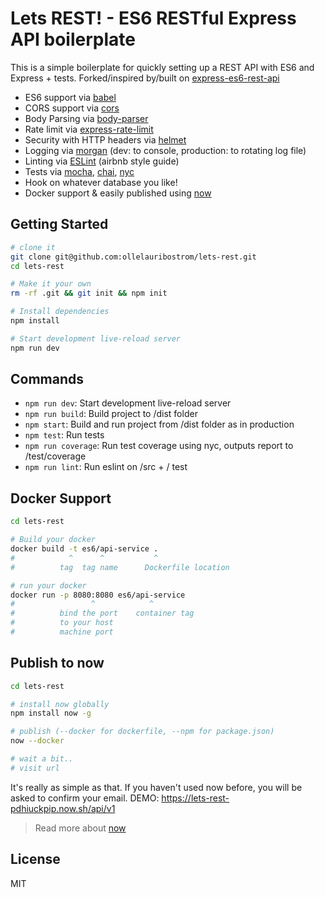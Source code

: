 # Lets REST! - ES6 RESTful Express API boilerplate

This is a simple boilerplate for quickly setting up a REST API with ES6 and Express + tests.
Forked/inspired by/built on [express-es6-rest-api](https://github.com/developit/express-es6-rest-api)

- ES6 support via [babel](https://babeljs.io)
- CORS support via [cors](https://github.com/troygoode/node-cors)
- Body Parsing via [body-parser](https://github.com/expressjs/body-parser)
- Rate limit via [express-rate-limit](https://github.com/nfriedly/express-rate-limit)
- Security with HTTP headers via [helmet](https://github.com/helmetjs/helmet)
- Logging via [morgan](https://github.com/expressjs/morgan) (dev: to console, production: to rotating log file)
- Linting via [ESLint](http://eslint.org/) (airbnb style guide)
- Tests via [mocha](https://mochajs.org), [chai](http://chaijs.com/), [nyc](https://github.com/istanbuljs/nyc)
- Hook on whatever database you like!
- Docker support & easily published using [now](https://zeit.co/now)

Getting Started
---------------
```sh
# clone it
git clone git@github.com:ollelauribostrom/lets-rest.git
cd lets-rest

# Make it your own
rm -rf .git && git init && npm init

# Install dependencies
npm install

# Start development live-reload server
npm run dev
```

Commands
--------
- `npm run dev`: Start development live-reload server
- `npm run build`: Build project to /dist folder
- `npm start`: Build and run project from /dist folder as in production
- `npm test`: Run tests
- `npm run coverage`: Run test coverage using nyc, outputs report to /test/coverage
- `npm run lint`: Run eslint on /src + / test


Docker Support
------
```sh
cd lets-rest

# Build your docker
docker build -t es6/api-service .
#            ^      ^           ^
#          tag  tag name      Dockerfile location

# run your docker
docker run -p 8080:8080 es6/api-service
#                 ^            ^
#          bind the port    container tag
#          to your host
#          machine port   

```

Publish to now
--------------
```sh
cd lets-rest

# install now globally
npm install now -g

# publish (--docker for dockerfile, --npm for package.json)
now --docker

# wait a bit..
# visit url
```

It's really as simple as that. If you haven't used now before, you will be asked to confirm 
your email. DEMO: https://lets-rest-pdhiuckpip.now.sh/api/v1

> Read more about [now](https://zeit.co/now)

License
-------
MIT
